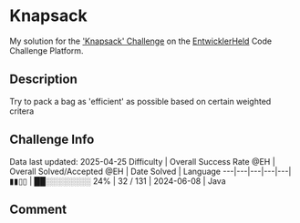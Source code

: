# Knapsack

My solution for the ['Knapsack' Challenge](https://platform.entwicklerheld.de/challenge/knapsack?technology=Java) on the [EntwicklerHeld](https://platform.entwicklerheld.de/) Code Challenge Platform.

## Description
Try to pack a bag as 'efficient' as possible based on certain weighted critera

## Challenge Info
Data last updated: 2025-04-25
Difficulty | Overall Success Rate @EH | Overall Solved/Accepted @EH | Date Solved | Language
---|---|---|---|---|
▮▮▯▯ | ██░░░░░░░░ 24% | 32 / 131 | 2024-06-08 | Java

## Comment
